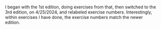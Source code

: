 I began with the 1st edition, doing exercises from that, then switched to the 3rd edition, on 4/25/2024, and relabeled exercise numbers. Interestingly, within exercises I have done, the exercise numbers match the newer edition.


